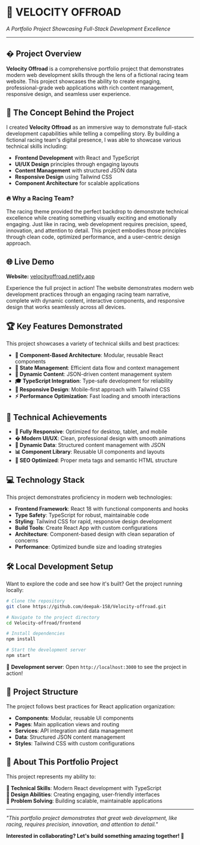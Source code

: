# 🏁 VELOCITY OFFROAD
*A Portfolio Project Showcasing Full-Stack Development Excellence*

---

## � Project Overview

**Velocity Offroad** is a comprehensive portfolio project that demonstrates modern web development skills through the lens of a fictional racing team website. This project showcases the ability to create engaging, professional-grade web applications with rich content management, responsive design, and seamless user experience.

## 🌟 The Concept Behind the Project

I created **Velocity Offroad** as an immersive way to demonstrate full-stack development capabilities while telling a compelling story. By building a fictional racing team's digital presence, I was able to showcase various technical skills including:

- **Frontend Development** with React and TypeScript
- **UI/UX Design** principles through engaging layouts
- **Content Management** with structured JSON data
- **Responsive Design** using Tailwind CSS
- **Component Architecture** for scalable applications

### 🔥 Why a Racing Team?

The racing theme provided the perfect backdrop to demonstrate technical excellence while creating something visually exciting and emotionally engaging. Just like in racing, web development requires precision, speed, innovation, and attention to detail. This project embodies those principles through clean code, optimized performance, and a user-centric design approach.

## 🌐 Live Demo
**Website:** [velocityoffroad.netlify.app](https://velocityoffroad.netlify.app/)

Experience the full project in action! The website demonstrates modern web development practices through an engaging racing team narrative, complete with dynamic content, interactive components, and responsive design that works seamlessly across all devices.

## 🏆 Key Features Demonstrated

This project showcases a variety of technical skills and best practices:

- **🔧 Component-Based Architecture**: Modular, reusable React components
- **🤝 State Management**: Efficient data flow and context management  
- **🏁 Dynamic Content**: JSON-driven content management system
- **🎓 TypeScript Integration**: Type-safe development for reliability
- **🌱 Responsive Design**: Mobile-first approach with Tailwind CSS
- **⚡ Performance Optimization**: Fast loading and smooth interactions

## 🚀 Technical Achievements

- **📱 Fully Responsive**: Optimized for desktop, tablet, and mobile
- **� Modern UI/UX**: Clean, professional design with smooth animations
- **🔄 Dynamic Data**: Structured content management with JSON
- **📊 Component Library**: Reusable UI components and layouts
- **🎯 SEO Optimized**: Proper meta tags and semantic HTML structure

## 💻 Technology Stack

This project demonstrates proficiency in modern web technologies:

- **Frontend Framework**: React 18 with functional components and hooks
- **Type Safety**: TypeScript for robust, maintainable code
- **Styling**: Tailwind CSS for rapid, responsive design development
- **Build Tools**: Create React App with custom configurations
- **Architecture**: Component-based design with clean separation of concerns
- **Performance**: Optimized bundle size and loading strategies

## 🛠️ Local Development Setup

Want to explore the code and see how it's built? Get the project running locally:

```bash
# Clone the repository
git clone https://github.com/deepak-158/Velocity-offroad.git

# Navigate to the project directory
cd Velocity-offroad/frontend

# Install dependencies
npm install

# Start the development server
npm start
```

🎯 **Development server**: Open `http://localhost:3000` to see the project in action!

## 📁 Project Structure

The project follows best practices for React application organization:
- **Components**: Modular, reusable UI components
- **Pages**: Main application views and routing
- **Services**: API integration and data management
- **Data**: Structured JSON content management
- **Styles**: Tailwind CSS with custom configurations

## 🤝 About This Portfolio Project

This project represents my ability to:

**📧 Technical Skills**: Modern React development with TypeScript  
**🏁 Design Abilities**: Creating engaging, user-friendly interfaces  
**💭 Problem Solving**: Building scalable, maintainable applications

---

*"This portfolio project demonstrates that great web development, like racing, requires precision, innovation, and attention to detail."*

**Interested in collaborating? Let's build something amazing together! 🚀**
